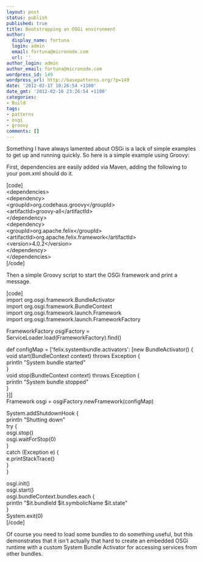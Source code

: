 ```yaml
---
layout: post
status: publish
published: true
title: Bootstrapping an OSGi environment
author:
  display_name: fortuna
  login: admin
  email: fortuna@micronode.com
  url: ''
author_login: admin
author_email: fortuna@micronode.com
wordpress_id: 149
wordpress_url: http://basepatterns.org/?p=149
date: '2012-02-17 10:26:54 +1100'
date_gmt: '2012-02-16 23:26:54 +1100'
categories:
- Build
tags:
- patterns
- osgi
- groovy
comments: []
---
```

<p>Something I have always lamented about OSGi is a lack of simple examples to get up and running quickly. So here is a simple example using Groovy:</p>
<p>First, dependencies are easily added via Maven, adding the following to your pom.xml should do it.</p>
<p>[code]<br />
	&lt;dependencies&gt;<br />
		&lt;dependency&gt;<br />
			&lt;groupId&gt;org.codehaus.groovy&lt;/groupId&gt;<br />
			&lt;artifactId&gt;groovy-all&lt;/artifactId&gt;<br />
		&lt;/dependency&gt;<br />
		&lt;dependency&gt;<br />
			&lt;groupId&gt;org.apache.felix&lt;/groupId&gt;<br />
			&lt;artifactId&gt;org.apache.felix.framework&lt;/artifactId&gt;<br />
			&lt;version&gt;4.0.2&lt;/version&gt;<br />
  		&lt;/dependency&gt;<br />
	&lt;/dependencies&gt;<br />
[/code]</p>
<p>Then a simple Groovy script to start the OSGi framework and print a message.</p>
<p>[code]<br />
import org.osgi.framework.BundleActivator<br />
import org.osgi.framework.BundleContext<br />
import org.osgi.framework.launch.Framework<br />
import org.osgi.framework.launch.FrameworkFactory</p>
<p>FrameworkFactory osgiFactory = ServiceLoader.load(FrameworkFactory).find()</p>
<p>def configMap = ['felix.systembundle.activators': [new BundleActivator() {<br />
	void start(BundleContext context) throws Exception {<br />
		println &quot;System bundle started&quot;<br />
	}<br />
	void stop(BundleContext context) throws Exception {<br />
		println &quot;System bundle stopped&quot;<br />
	}<br />
}]]<br />
Framework osgi = osgiFactory.newFramework(configMap)</p>
<p>System.addShutdownHook {<br />
	println &quot;Shutting down&quot;<br />
	try {<br />
		osgi.stop()<br />
		osgi.waitForStop(0)<br />
	}<br />
	catch (Exception e) {<br />
		e.printStackTrace()<br />
	}<br />
}</p>
<p>osgi.init()<br />
osgi.start()<br />
osgi.bundleContext.bundles.each {<br />
	println &quot;$it.bundleId $it.symbolicName $it.state&quot;<br />
}<br />
System.exit(0)<br />
[/code]</p>
<p>Of course you need to load some bundles to do something useful, but this demonstrates that it isn't actually that hard to create an embedded OSGi runtime with a custom System Bundle Activator for accessing services from other bundles.</p>

